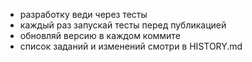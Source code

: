 - разработку веди через тесты
- каждый раз запускай тесты перед публикацией
- обновляй версию в каждом коммите
- список заданий и изменений смотри в HISTORY.md
